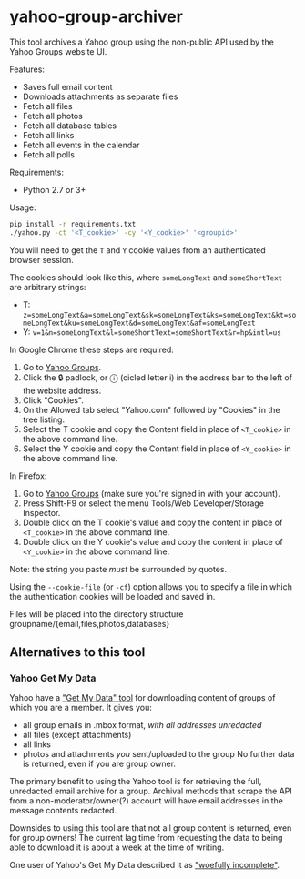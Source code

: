 yahoo-group-archiver
====================

This tool archives a Yahoo group using the non-public API used by the Yahoo Groups website UI.

Features:
* Saves full email content
* Downloads attachments as separate files
* Fetch all files
* Fetch all photos
* Fetch all database tables
* Fetch all links
* Fetch all events in the calendar
* Fetch all polls

Requirements:
* Python 2.7 or 3+

Usage:
```bash
pip install -r requirements.txt
./yahoo.py -ct '<T_cookie>' -cy '<Y_cookie>' '<groupid>'
```

You will need to get the `T` and `Y` cookie values from an authenticated
browser session.

The cookies should look like this, where `someLongText` and `someShortText` are arbitrary strings:
- T: `z=someLongText&a=someLongText&sk=someLongText&ks=someLongText&kt=someLongText&ku=someLongText&d=someLongText&af=someLongText`
- Y: `v=1&n=someLongText&l=someShortText=someShortText&r=hp&intl=us`

In Google Chrome these steps are required:
1. Go to [Yahoo Groups](https://groups.yahoo.com/neo).
2. Click the 🔒 padlock, or ⓘ (cicled letter i) in the address bar to the left of the website address.
3. Click "Cookies".
4. On the Allowed tab select "Yahoo.com" followed by "Cookies" in the tree listing.
5. Select the T cookie and copy the Content field in place of `<T_cookie>` in the above command line.
6. Select the Y cookie and copy the Content field in place of `<Y_cookie>` in the above command line.

In Firefox:
1. Go to [Yahoo Groups](https://groups.yahoo.com/neo) (make sure you're signed in with your account).
2. Press Shift-F9 or select the menu Tools/Web Developer/Storage Inspector.
3. Double click on the T cookie's value and copy the content in place of `<T_cookie>` in the above command line.
4. Double click on the Y cookie's value and copy the content in place of `<Y_cookie>` in the above command line.

Note: the string you paste _must_ be surrounded by quotes.

Using the `--cookie-file` (or `-cf`) option allows you to specify a file in which the authentication cookies will be
loaded and saved in.

Files will be placed into the directory structure groupname/{email,files,photos,databases}

## Alternatives to this tool
### Yahoo Get My Data
Yahoo have a ["Get My Data" tool](https://groups.yahoo.com/neo/getmydata) for downloading content of groups of which you
are a member.
It gives you:
* all group emails in .mbox format, _with all addresses unredacted_
* all files (except attachments)
* all links
* photos and attachments _you_ sent/uploaded to the group
No further data is returned, even if you are group owner.

The primary benefit to using the Yahoo tool is for retrieving the full, unredacted email archive for a group. Archival
methods that scrape the API from a non-moderator/owner(?) account will have email addresses in the message contents
redacted.

Downsides to using this tool are that not all group content is returned, even for group owners!
The current lag time from requesting the data to being able to download it is about a week at the time of writing.

One user of Yahoo's Get My Data described it as ["woefully
incomplete"](https://github.com/IgnoredAmbience/yahoo-group-archiver/issues/87).
